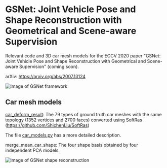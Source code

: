 # GSNet: Joint Vehicle Pose and Shape Reconstruction with Geometrical and Scene-aware Supervision
Relevant code and 3D car mesh models for the ECCV 2020 paper "GSNet: Joint Vehicle Pose and Shape Reconstruction with Geometrical and Scene-aware Supervision" (coming soon).

arXiv: https://arxiv.org/abs/2007.13124

![Image of GSNet framework](https://github.com/lkeab/gsnet/blob/master/images/framework.png)

## Car mesh models
[car_deform_result](https://github.com/lkeab/gsnet/blob/master/car_deform_result/): The 79 types of ground truth car meshes with the same topology (1352 vertices and 2700 faces) converted using SoftRas (https://github.com/ShichenLiu/SoftRas) 

The file [car_models.py](https://github.com/lkeab/gsnet/blob/master/car_deform_result/car_models.py) has a more detailed description.

merge_mean_car_shape: The four shape basis obtained by four independent PCA models.

![Image of GSNet shape reconstruction](https://github.com/lkeab/gsnet/blob/master/images/shape_reconstruction.png)
